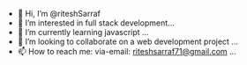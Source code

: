 - 👋 Hi, I’m @riteshSarraf
- 👀 I’m interested in full stack development...
- 🌱 I’m currently learning javascript ...
- 💞️ I’m looking to collaborate on a web development project ...
- 📫 How to reach me: via-email: riteshsarraf71@gmail.com ...

<!---
riteshSarraf/riteshSarraf is a ✨ special ✨ repository because its `README.md` (this file) appears on your GitHub profile.
You can click the Preview link to take a look at your changes.
--->
